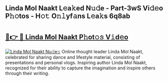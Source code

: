 ## Linda Mol Naakt L𝚎a𝚔ed N𝚞𝚍e - Part-3wS Vi𝚍𝚎o P𝚑𝚘tos - H𝚘𝚝 O𝚗𝚕yf𝚊ns L𝚎a𝚔s 6q8ab

# <h2><a href="http://kf6io3l.oniu.top/?m=Linda+Mol+Naakt">🔗👉 🔴 Linda Mol Naakt P𝚑ot𝚘𝚜 V𝚒d𝚎o</a></h2>

[![Linda Mol Naakt Nu𝚍e𝚜](https://i.imgur.com/0qMVB7G.gif)](http://kf6io3l.oniu.top/?m=Linda+Mol+Naakt)
Online thought leader Linda Mol Naakt, celebrated for sharing dance and lifestyle material, consisting of presentations and personal vlogs. Inspiring author Linda Mol Naakt, recognized for their ability to capture the imagination and inspire others through their writing.  
